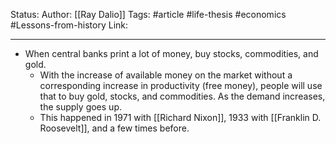 Status:
Author: [[Ray Dalio]]
Tags: #article #life-thesis #economics #Lessons-from-history 
Link:
***

- When central banks print a lot of money, buy stocks, commodities, and gold.
	- With the increase of available money on the market without a corresponding increase in productivity (free money), people will use that to buy gold, stocks, and commodities. As the demand increases, the supply goes up.
	- This happened in 1971 with [[Richard Nixon]], 1933 with [[Franklin D. Roosevelt]], and a few times before.